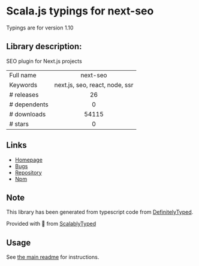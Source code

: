 
# Scala.js typings for next-seo

Typings are for version 1.10

## Library description:
SEO plugin for Next.js projects

|                    |                 |
| ------------------ | :-------------: |
| Full name          | next-seo |
| Keywords           | next.js, seo, react, node, ssr |
| # releases         | 26 |
| # dependents       | 0 |
| # downloads        | 54115 |
| # stars            | 0 |

## Links
- [Homepage](https://github.com/garmeeh/next-seo#readme)
- [Bugs](https://github.com/garmeeh/next-seo/issues)
- [Repository](https://github.com/garmeeh/next-seo)
- [Npm](https://www.npmjs.com/package/next-seo)
    


## Note
This library has been generated from typescript code from [DefinitelyTyped](https://definitelytyped.org).

Provided with :purple_heart: from [ScalablyTyped](https://github.com/oyvindberg/ScalablyTyped)

## Usage
See [the main readme](../../readme.md) for instructions.


